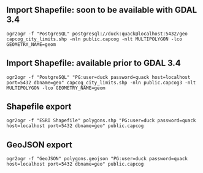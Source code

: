 ## Import Shapefile: soon to be available with GDAL 3.4
```
ogr2ogr -f "PostgreSQL" postgresql://duck:quack@localhost:5432/geo capcog_city_limits.shp -nln public.capcog -nlt MULTIPOLYGON -lco GEOMETRY_NAME=geom
```

## Import Shapefile: available prior to GDAL 3.4
```
ogr2ogr -f "PostgreSQL" "PG:user=duck password=quack host=localhost port=5432 dbname=geo" capcog_city_limits.shp -nln public.capcog3 -nlt MULTIPOLYGON -lco GEOMETRY_NAME=geom
```

## Shapefile export
```
ogr2ogr -f "ESRI Shapefile" polygons.shp "PG:user=duck password=quack host=localhost port=5432 dbname=geo" public.capcog
```

## GeoJSON export
```
ogr2ogr -f "GeoJSON" polygons.geojson "PG:user=duck password=quack host=localhost port=5432 dbname=geo" public.capcog
```